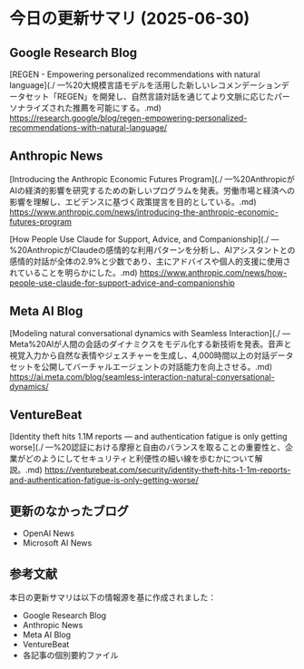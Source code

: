 # 今日の更新サマリ (2025-06-30)

## Google Research Blog
[REGEN - Empowering personalized recommendations with natural language](./ —%20大規模言語モデルを活用した新しいレコメンデーションデータセット「REGEN」を開発し、自然言語対話を通じてより文脈に応じたパーソナライズされた推薦を可能にする。.md)
https://research.google/blog/regen-empowering-personalized-recommendations-with-natural-language/

## Anthropic News
[Introducing the Anthropic Economic Futures Program](./ —%20AnthropicがAIの経済的影響を研究するための新しいプログラムを発表。労働市場と経済への影響を理解し、エビデンスに基づく政策提言を目的としている。.md)
https://www.anthropic.com/news/introducing-the-anthropic-economic-futures-program

[How People Use Claude for Support, Advice, and Companionship](./ —%20AnthropicがClaudeの感情的な利用パターンを分析し、AIアシスタントとの感情的対話が全体の2.9%と少数であり、主にアドバイスや個人的支援に使用されていることを明らかにした。.md)
https://www.anthropic.com/news/how-people-use-claude-for-support-advice-and-companionship

## Meta AI Blog
[Modeling natural conversational dynamics with Seamless Interaction](./ — Meta%20AIが人間の会話のダイナミクスをモデル化する新技術を発表。音声と視覚入力から自然な表情やジェスチャーを生成し、4,000時間以上の対話データセットを公開してバーチャルエージェントの対話能力を向上させる。.md)
https://ai.meta.com/blog/seamless-interaction-natural-conversational-dynamics/

## VentureBeat
[Identity theft hits 1.1M reports — and authentication fatigue is only getting worse](./ —%20認証における摩擦と自由のバランスを取ることの重要性と、企業がどのようにしてセキュリティと利便性の細い線を歩むかについて解説。.md)
https://venturebeat.com/security/identity-theft-hits-1-1m-reports-and-authentication-fatigue-is-only-getting-worse/

## 更新のなかったブログ
- OpenAI News
- Microsoft AI News

## 参考文献
本日の更新サマリは以下の情報源を基に作成されました：
- Google Research Blog
- Anthropic News
- Meta AI Blog
- VentureBeat
- 各記事の個別要約ファイル
